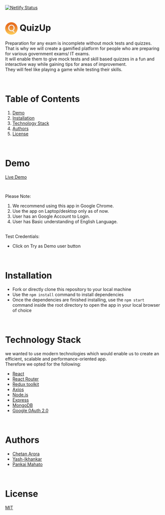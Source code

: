 [![Netlify Status](https://api.netlify.com/api/v1/badges/3a60744f-678f-4f08-a360-7d2e2dcb6560/deploy-status)](https://app.netlify.com/sites/pesto-n8-dbacs/deploys)

<h1><img align="center" height="40" src="./public/images/logo.png"> QuizUp</h1>

Preparation for any exam is incomplete without mock tests and quizzes.
<br/>
That is why we will create a gamified platform for people who are preparing for various government exams/ IT exams.
<br/>
It will enable them to give mock tests and skill based quizzes in a fun and interactive way while gaining tips for areas of improvement.
<br/>
They will feel like playing a game while testing their skills.

<br/>

# Table of Contents

1. [Demo](#demo)
2. [Installation](#installation)
3. [Technology Stack](#technology-stack)
4. [Authors](#authors)
5. [License](#license)

<br/>

# Demo

[Live Demo](http://localhost:3000)

<br/>

Please Note:

1. We recommend using this app in Google Chrome.
2. Use the app on Laptop/desktop only as of now.
3. User has an Google Account to Login.
4. User has Basic understanding of English Language.

<br/>
Test Credentials:

- Click on Try as Demo user button

<br/>

# Installation

- Fork or directly clone this repository to your local machine
- Use the `npm install` command to install dependencies
- Once the dependencies are finished installing, use the `npm start` command inside the root directory to open the app in your local browser of choice

<br/>

# Technology Stack

we wanted to use modern technologies which would enable us to create an efficient, scalable and performance-oriented app.
<br/>
Therefore we opted for the following:

- [React](https://reactjs.org/)
- [React Router](https://reactrouter.com/en/main)
- [Redux toolkit](https://redux-toolkit.js.org/)
- [Axios](https://axios-http.com/docs/intro)
- [Node.js](https://nodejs.org/en/)
- [Express](https://expressjs.com/)
- [MongoDB](https://www.mongodb.com/)
- [Google 0Auth 2.0](https://developers.google.com/identity/protocols/oauth2)

<br/>

# Authors

- [Chetan Arora](https://github.com/chaytan5)
- [Yash-Ikhankar](https://github.com/Yash-Ikhankar)
- [Pankaj Mahato](https://github.com/Svmpankaj)

<br/>

# License

[MIT](https://opensource.org/licenses/MIT)
